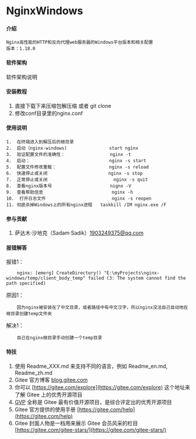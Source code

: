 # NginxWindows

#### 介绍
    Nginx高性能的HTTP和反向代理web服务器的Windows平台版本和相关配置
    版本：1.18.0

#### 软件架构
软件架构说明


#### 安装教程

1.  直接下载下来压缩包解压缩 或者 git clone
2.  修改conf目录里的nginx.conf

#### 使用说明

    1.  在终端进入到解压后的根目录
    2.  启动（nginx-windows)                start nginx
    3.  验证配置文件的准确性：                 nginx -t
    4.  启动：                              nginx -s start
    5.  配置文件修改重载：                    nginx -s reload
    6.  快速停止或关闭                       nginx -s stop
    7.  正常停止或关闭                         nginx -s quit
    8.  查看nginx版本号                      nignx -V
    9.  查看帮助信息                          nginx -h
    10.  打开日志文件                         nginx -s reopen
    11. 彻底杀掉Windows上的所有nginx进程   taskkill /IM nginx.exe /F


#### 参与贡献

1.  萨达木·沙地克（Sadam·Sadik）1903249375@qq.com

#### 报错解答
报错1：

        nginx: [emerg] CreateDirectory() "E:\myProjects\nginx-windows/temp/client_body_temp" failed (3: The system cannot find the path specified)
原因1：

        因为nginx被安装在了中文目录，或者路径中有中文汉字，所以nginx没法自己自动地在根目录创建temp文件夹

解决1：

        自己在nginx根目录手动创建一个temp目录

#### 特技

1.  使用 Readme\_XXX.md 来支持不同的语言，例如 Readme\_en.md, Readme\_zh.md
2.  Gitee 官方博客 [blog.gitee.com](https://blog.gitee.com)
3.  你可以 [https://gitee.com/explore](https://gitee.com/explore) 这个地址来了解 Gitee 上的优秀开源项目
4.  [GVP](https://gitee.com/gvp) 全称是 Gitee 最有价值开源项目，是综合评定出的优秀开源项目
5.  Gitee 官方提供的使用手册 [https://gitee.com/help](https://gitee.com/help)
6.  Gitee 封面人物是一档用来展示 Gitee 会员风采的栏目 [https://gitee.com/gitee-stars/](https://gitee.com/gitee-stars/)

